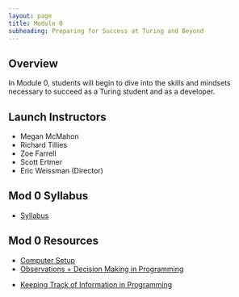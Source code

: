 ```yaml
---
layout: page
title: Module 0
subheading: Preparing for Success at Turing and Beyond
---
```

## Overview

In Module 0, students will begin to dive into the skills and mindsets necessary to succeed as a Turing student and as a developer.

## Launch Instructors

* Megan McMahon
* Richard Tillies
* Zoe Farrell
* Scott Ertmer
* Eric Weissman (Director)

## Mod 0 Syllabus
* [Syllabus](./lessons/syllabus)

## Mod 0 Resources
* [Computer Setup](./lessons/computer-setup)
* [Observations + Decision Making in Programming](./lessons/TechnicalDay1)
<!-- * [Mod 0 Final Project](./projects/Mod0FinalProject) -->
<!-- * [Calendaring](./lessons/Calendaring) -->
<!-- * [Intro to Email](./lessons/IntroToEmail) -->
* [Keeping Track of Information in Programming](./lessons/TechnicalDay2)
<!-- * [Google Suite](./lessons/GoogleSuite) -->
<!-- * [Define the Relationship - Prep](./lessons/define-the-relationship-prep)
* [Peer Review Intro](./lessons/PeerReviewIntro)
* [Mod 0 Final Project](./projects/Mod0FinalProject) -->